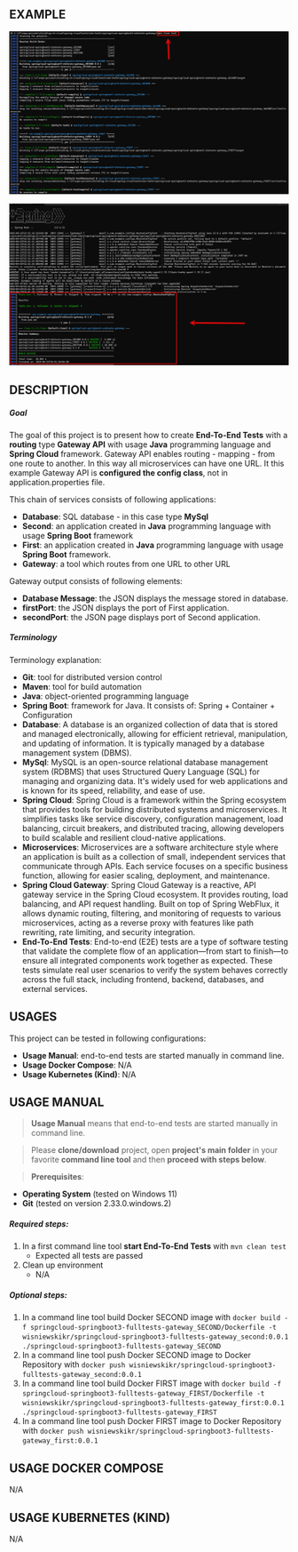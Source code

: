 EXAMPLE
-------

![My Image](readme-images/image-01.png)

![My Image](readme-images/image-02.png)


DESCRIPTION
-----------

##### Goal
The goal of this project is to present how to create **End-To-End Tests** with a **routing** type **Gateway API** with usage **Java** programming language and **Spring Cloud** framework. Gateway API enables routing - mapping - from one route to another. In this way all microservices can have one URL. It this example Gateway API is **configured the config class**, not in application.properties file. 

This chain of services consists of following applications:
* **Database**: SQL database - in this case type **MySql**
* **Second**: an application created in **Java** programming language with usage **Spring Boot** framework
* **First**: an application created in **Java** programming language with usage **Spring Boot** framework. 
* **Gateway**: a tool which routes from one URL to other URL

Gateway output consists of following elements:
* **Database Message**: the JSON displays the message stored in database.
* **firstPort**: the JSON displays the port of First application.
* **secondPort**: the JSON page displays port of Second application.

##### Terminology
Terminology explanation:
* **Git**: tool for distributed version control
* **Maven**: tool for build automation
* **Java**: object-oriented programming language
* **Spring Boot**: framework for Java. It consists of: Spring + Container + Configuration
* **Database**: A database is an organized collection of data that is stored and managed electronically, allowing for efficient retrieval, manipulation, and updating of information. It is typically managed by a database management system (DBMS).
* **MySql**: MySQL is an open-source relational database management system (RDBMS) that uses Structured Query Language (SQL) for managing and organizing data. It's widely used for web applications and is known for its speed, reliability, and ease of use.
* **Spring Cloud**: Spring Cloud is a framework within the Spring ecosystem that provides tools for building distributed systems and microservices. It simplifies tasks like service discovery, configuration management, load balancing, circuit breakers, and distributed tracing, allowing developers to build scalable and resilient cloud-native applications.
* **Microservices**: Microservices are a software architecture style where an application is built as a collection of small, independent services that communicate through APIs. Each service focuses on a specific business function, allowing for easier scaling, deployment, and maintenance.
* **Spring Cloud Gateway**: Spring Cloud Gateway is a reactive, API gateway service in the Spring Cloud ecosystem. It provides routing, load balancing, and API request handling. Built on top of Spring WebFlux, it allows dynamic routing, filtering, and monitoring of requests to various microservices, acting as a reverse proxy with features like path rewriting, rate limiting, and security integration.
* **End-To-End Tests**: End-to-end (E2E) tests are a type of software testing that validate the complete flow of an application—from start to finish—to ensure all integrated components work together as expected. These tests simulate real user scenarios to verify the system behaves correctly across the full stack, including frontend, backend, databases, and external services.

USAGES
------

This project can be tested in following configurations:
* **Usage Manual**: end-to-end tests are started manually in command line.
* **Usage Docker Compose**: N/A
* **Usage Kubernetes (Kind)**: N/A


USAGE MANUAL
------------

> **Usage Manual** means that end-to-end tests are started manually in command line.

> Please **clone/download** project, open **project's main folder** in your favorite **command line tool** and then **proceed with steps below**.

> **Prerequisites**:
* **Operating System** (tested on Windows 11)
* **Git** (tested on version 2.33.0.windows.2)

##### Required steps:
1. In a first command line tool **start End-To-End Tests** with `mvn clean test`
   * Expected all tests are passed
1. Clean up environment
   * N/A

##### Optional steps:
1. In a command line tool build Docker SECOND image with `docker build -f springcloud-springboot3-fulltests-gateway_SECOND/Dockerfile -t wisniewskikr/springcloud-springboot3-fulltests-gateway_second:0.0.1 ./springcloud-springboot3-fulltests-gateway_SECOND`
1. In a command line tool push Docker SECOND image to Docker Repository with `docker push wisniewskikr/springcloud-springboot3-fulltests-gateway_second:0.0.1`
1. In a command line tool build Docker FIRST image with `docker build -f springcloud-springboot3-fulltests-gateway_FIRST/Dockerfile -t wisniewskikr/springcloud-springboot3-fulltests-gateway_first:0.0.1 ./springcloud-springboot3-fulltests-gateway_FIRST`
1. In a command line tool push Docker FIRST image to Docker Repository with `docker push wisniewskikr/springcloud-springboot3-fulltests-gateway_first:0.0.1`


USAGE DOCKER COMPOSE
--------------------

N/A


USAGE KUBERNETES (KIND)
---------------------------

N/A